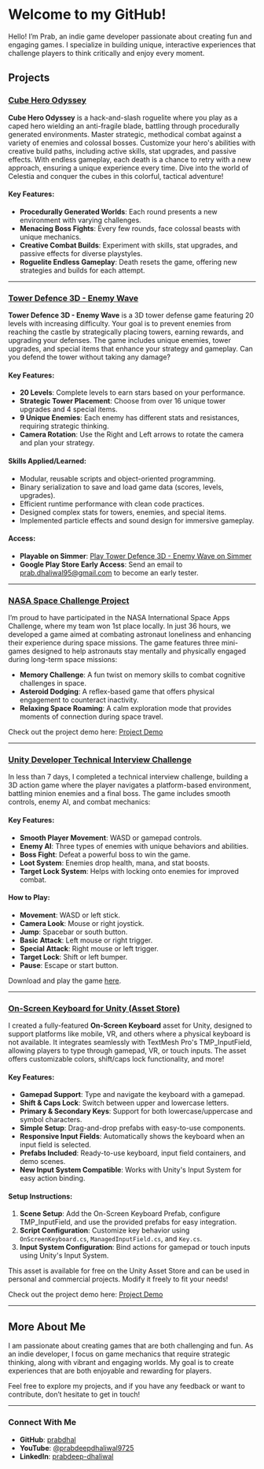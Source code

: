 # Welcome to my GitHub!

Hello! I’m Prab, an indie game developer passionate about creating fun and engaging games. I specialize in building unique, interactive experiences that challenge players to think critically and enjoy every moment.

## Projects

### [Cube Hero Odyssey](https://store.steampowered.com/app/2954730/Cube_Hero_Odyssey/)

**Cube Hero Odyssey** is a hack-and-slash roguelite where you play as a caped hero wielding an anti-fragile blade, battling through procedurally generated environments. Master strategic, methodical combat against a variety of enemies and colossal bosses. Customize your hero's abilities with creative build paths, including active skills, stat upgrades, and passive effects. With endless gameplay, each death is a chance to retry with a new approach, ensuring a unique experience every time. Dive into the world of Celestia and conquer the cubes in this colorful, tactical adventure!

#### Key Features:
- **Procedurally Generated Worlds**: Each round presents a new environment with varying challenges.
- **Menacing Boss Fights**: Every few rounds, face colossal beasts with unique mechanics.
- **Creative Combat Builds**: Experiment with skills, stat upgrades, and passive effects for diverse playstyles.
- **Roguelite Endless Gameplay**: Death resets the game, offering new strategies and builds for each attempt.

---

### [Tower Defence 3D - Enemy Wave](https://github.com/prabdhal/TD3D-UnityGame)

**Tower Defence 3D - Enemy Wave** is a 3D tower defense game featuring 20 levels with increasing difficulty. Your goal is to prevent enemies from reaching the castle by strategically placing towers, earning rewards, and upgrading your defenses. The game includes unique enemies, tower upgrades, and special items that enhance your strategy and gameplay. Can you defend the tower without taking any damage?

#### Key Features:
- **20 Levels**: Complete levels to earn stars based on your performance.
- **Strategic Tower Placement**: Choose from over 16 unique tower upgrades and 4 special items.
- **9 Unique Enemies**: Each enemy has different stats and resistances, requiring strategic thinking.
- **Camera Rotation**: Use the Right and Left arrows to rotate the camera and plan your strategy.

#### Skills Applied/Learned:
- Modular, reusable scripts and object-oriented programming.
- Binary serialization to save and load game data (scores, levels, upgrades).
- Efficient runtime performance with clean code practices.
- Designed complex stats for towers, enemies, and special items.
- Implemented particle effects and sound design for immersive gameplay.

#### Access:
- **Playable on Simmer**: [Play Tower Defence 3D - Enemy Wave on Simmer](https://simmer.io/@prabdhal/tower-defence-3d-enemy-wave)
- **Google Play Store Early Access**: Send an email to [prab.dhaliwal95@gmail.com](mailto:prab.dhaliwal95@gmail.com) to become an early tester.

---

### [NASA Space Challenge Project](https://github.com/prabdhal/NASASpaceProject)

I’m proud to have participated in the NASA International Space Apps Challenge, where my team won 1st place locally. In just 36 hours, we developed a game aimed at combating astronaut loneliness and enhancing their experience during space missions. The game features three mini-games designed to help astronauts stay mentally and physically engaged during long-term space missions:

- **Memory Challenge**: A fun twist on memory skills to combat cognitive challenges in space.
- **Asteroid Dodging**: A reflex-based game that offers physical engagement to counteract inactivity.
- **Relaxing Space Roaming**: A calm exploration mode that provides moments of connection during space travel.

Check out the project demo here: [Project Demo](https://www.youtube.com/watch?v=ocZWB4JfVWk&t=1s)

---

### [Unity Developer Technical Interview Challenge](https://github.com/prabdhal/UnityTechnicalChallenge_PrabdeepDhaliwal)

In less than 7 days, I completed a technical interview challenge, building a 3D action game where the player navigates a platform-based environment, battling minion enemies and a final boss. The game includes smooth controls, enemy AI, and combat mechanics:

#### Key Features:
- **Smooth Player Movement**: WASD or gamepad controls.
- **Enemy AI**: Three types of enemies with unique behaviors and abilities.
- **Boss Fight**: Defeat a powerful boss to win the game.
- **Loot System**: Enemies drop health, mana, and stat boosts.
- **Target Lock System**: Helps with locking onto enemies for improved combat.

#### How to Play:
- **Movement**: WASD or left stick.
- **Camera Look**: Mouse or right joystick.
- **Jump**: Spacebar or south button.
- **Basic Attack**: Left mouse or right trigger.
- **Special Attack**: Right mouse or left trigger.
- **Target Lock**: Shift or left bumper.
- **Pause**: Escape or start button.

Download and play the game [here](https://github.com/prabdhal/UnityTechnicalChallenge_PrabdeepDhaliwal).

---

### [On-Screen Keyboard for Unity (Asset Store)](https://assetstore.unity.com/packages/tools/input-management/on-screen-keyboard-for-unity-263226)

I created a fully-featured **On-Screen Keyboard** asset for Unity, designed to support platforms like mobile, VR, and others where a physical keyboard is not available. It integrates seamlessly with TextMesh Pro's TMP_InputField, allowing players to type through gamepad, VR, or touch inputs. The asset offers customizable colors, shift/caps lock functionality, and more!

#### Key Features:
- **Gamepad Support**: Type and navigate the keyboard with a gamepad.
- **Shift & Caps Lock**: Switch between upper and lowercase letters.
- **Primary & Secondary Keys**: Support for both lowercase/uppercase and symbol characters.
- **Simple Setup**: Drag-and-drop prefabs with easy-to-use components.
- **Responsive Input Fields**: Automatically shows the keyboard when an input field is selected.
- **Prefabs Included**: Ready-to-use keyboard, input field containers, and demo scenes.
- **New Input System Compatible**: Works with Unity's Input System for easy action binding.

#### Setup Instructions:
1. **Scene Setup**: Add the On-Screen Keyboard Prefab, configure TMP_InputField, and use the provided prefabs for easy integration.
2. **Script Configuration**: Customize key behavior using `OnScreenKeyboard.cs`, `ManagedInputField.cs`, and `Key.cs`.
3. **Input System Configuration**: Bind actions for gamepad or touch inputs using Unity's Input System.

This asset is available for free on the Unity Asset Store and can be used in personal and commercial projects. Modify it freely to fit your needs!

Check out the project demo here: [Project Demo]([https://www.youtube.com/watch?v=ocZWB4JfVWk&t=1s](https://www.youtube.com/watch?v=Sw9J0tUA0Mo))

---

## More About Me
I am passionate about creating games that are both challenging and fun. As an indie developer, I focus on game mechanics that require strategic thinking, along with vibrant and engaging worlds. My goal is to create experiences that are both enjoyable and rewarding for players.

Feel free to explore my projects, and if you have any feedback or want to contribute, don’t hesitate to get in touch!

---

### Connect With Me
- **GitHub**: [prabdhal](https://github.com/prabdhal)
- **YouTube**: [@prabdeepdhaliwal9725](https://www.youtube.com/@prabdeepdhaliwal9725)
- **LinkedIn**: [prabdeep-dhaliwal](https://www.linkedin.com/in/prabdeep-dhaliwal/)
